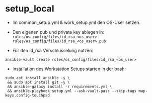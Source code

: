 # setup_local


* Im common_setup.yml & work_setup.yml den OS-User setzen.
* Den eigenen pub und private key ablegen in:  \
`roles/os_config/files/id_rsa_<os_user>`  \
`roles/os_config/files/id_rsa_<os_user>.pub`

* Für den id_rsa Verschlüsselung nutzen:
```
ansible-vault create roles/os_config/files/id_rsa_<os_user>
```
* Installation des Workstation Setups starten in der bash:
```
sudo apt install ansible -y \
 && sudo apt install git -y \
 && ansible-galaxy install -r requirements.yml \
 && ansible-playbook setup.yml --ask-vault-pass --skip-tags map-keys,config-touchpad
```
